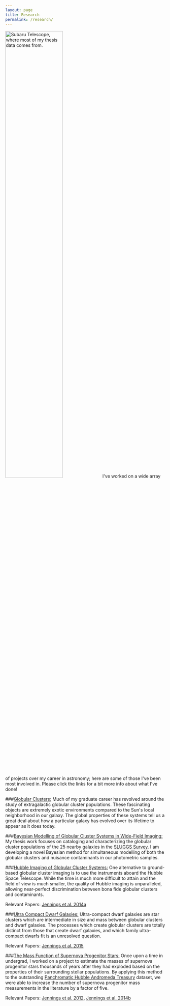 ```yaml
---
layout: page
title: Research
permalink: /research/
---
```

<img src="{{ site.baseurl }}/assets/MaunaKea_Subaru.jpg" style="width: 60%" title="Subaru Telescope, where most of my thesis data comes from.">
I've worked on a wide array of projects over my career in astronomy; here are some of those I've been
most involved in. Please click the links for a bit more info about what I've done!

###[Globular Clusters:](gcs.html)
Much of my graduate career has revolved around the study of extragalactic
globular cluster populations. These fascinating objects are extremely exotic
environments compared to the Sun's local neighborhood in our galaxy. The global
properties of these systems tell us a great deal about how a particular galaxy
has evolved over its lifetime to appear as it does today.


###[Bayesian Modelling of Globular Cluster Systems in Wide-Field Imaging:](gc_selection/)
My thesis work focuses on cataloging and characterizing the globular cluster populations of the 25 nearby galaxies
in the [SLUGGS Survey](http://sluggs.swin.edu.au/Start.html). I am developing a novel Bayesian method for
simultaneous modelling of both the globular clusters and nuisance contaminants in our photometric samples. 



###[Hubble Imaging of Globular Cluster Systems:](gc_hubble/)
One alternative to ground-based globular cluster imaging is to use the instruments aboard the Hubble Space Telescope.
While the time is much more difficult to attain and the field of view is much smaller,
the quality of Hubble imaging is unparalleled, allowing near-perfect discrimination between
bona fide globular clusters and contaminants.

Relevant Papers: [Jennings et al. 2014a](http://adsabs.harvard.edu/abs/2014AJ....148...32J)



###[Ultra Compact Dwarf Galaxies:](ucds/)
Ultra-compact dwarf galaxies are star clusters which are intermediate in size and mass between
globular clusters and dwarf galaxies. The processes which create globular clusters are totally
distinct from those that create dwarf galaxies, and which family ultra-compact dwarfs
fit is an unresolved question.

Relevant Papers: [Jennings et al. 2015](http://adsabs.harvard.edu/abs/2015ApJ...812L..10J)



###[The Mass Function of Supernova Progenitor Stars:](sn_progenitors/)
Once upon a time in undergrad, I worked on a project to estimate the masses of supernova
progenitor stars thousands of years after they had exploded based on the properties of their
surrounding stellar populations. By applying this method
to the outstanding [Panchromatic Hubble Andromeda Treasury](http://www.astro.washington.edu/groups/phat/Home.html) dataset, we were able to increase
the number of supernova progenitor mass measurements in the literature by a factor of five. 

Relevant Papers:
[Jennings et al. 2012](http://adsabs.harvard.edu/abs/2012ApJ...761...26J),
[Jennings et al. 2014b](http://adsabs.harvard.edu/abs/2014ApJ...795..170J)










